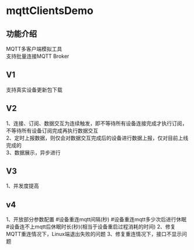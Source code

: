# mqttClientsDemo  

## 功能介绍  
MQTT多客户端模拟工具  
支持批量连接MQTT Broker  

## V1 
支持真实设备更新包下载  

## V2  
1、连接、订阅、数据交互为连续触发，即不等待所有设备连接完成才执行订阅，不等待所有设备订阅完成再执行数据交互  
2、定时上报数据，则仅会对数据交互完成后的设备进行数据上报，仅对目前上线完成的  
3、数据展示，异步进行  

## V3  
1、并发度提高 

## v4 
1、开放部分参数配置
#设备重连mqtt间隔(秒)
#设备重连mqtt多少次后进行休眠
#设备连不上mqtt后休眠时长(秒)(相当于设备重启过程消耗的时间)
2、修复MQTT重连情况下，Linux端退出失败的问题
3、修复重连情况下，接口不显示问题
